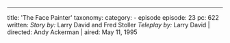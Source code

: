 ---
title: 'The Face Painter'
taxonomy:
    category:
        - episode
episode: 23
pc: 622         
written: _Story by:_ Larry David and Fred Stoller _Teleplay by:_ Larry David |
directed: Andy Ackerman                  |
aired: May 11, 1995
